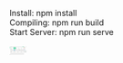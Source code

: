 Install: npm install <br>
Compiling: npm run build <br>
Start Server: npm run serve <br><br>
<img src="https://raw.githubusercontent.com/spiderbuddy411/sprint-vue-ui/main/imagem/home.jpg" width="30px">

